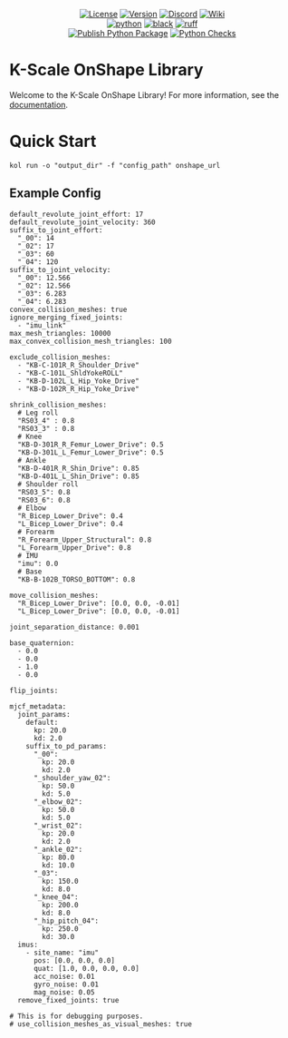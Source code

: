 <div align="center">

[![License](https://img.shields.io/badge/license-MIT-green)](https://github.com/kscalelabs/onshape/blob/main/LICENSE)
[![Version](https://img.shields.io/pypi/v/kscale-onshape-library)](https://pypi.org/project/kscale-onshape-library/)
[![Discord](https://img.shields.io/discord/1224056091017478166)](https://discord.gg/k5mSvCkYQh)
[![Wiki](https://img.shields.io/badge/wiki-humanoids-black)](https://humanoids.wiki)
<br />
[![python](https://img.shields.io/badge/-Python_3.11-blue?logo=python&logoColor=white)](https://github.com/pre-commit/pre-commit)
[![black](https://img.shields.io/badge/Code%20Style-Black-black.svg?labelColor=gray)](https://black.readthedocs.io/en/stable/)
[![ruff](https://img.shields.io/badge/Linter-Ruff-red.svg?labelColor=gray)](https://github.com/charliermarsh/ruff)
<br />
[![Publish Python Package](https://github.com/kscalelabs/onshape/actions/workflows/publish.yml/badge.svg)](https://github.com/kscalelabs/onshape/actions/workflows/publish.yml)
[![Python Checks](https://github.com/kscalelabs/onshape/actions/workflows/test.yml/badge.svg)](https://github.com/kscalelabs/onshape/actions/workflows/test.yml)

</div>

# K-Scale OnShape Library

Welcome to the K-Scale OnShape Library! For more information, see the [documentation](https://docs.kscale.dev/utils/onshape).

# Quick Start

```
kol run -o "output_dir" -f "config_path" onshape_url
```

## Example Config
```
default_revolute_joint_effort: 17
default_revolute_joint_velocity: 360
suffix_to_joint_effort:
  "_00": 14
  "_02": 17
  "_03": 60
  "_04": 120
suffix_to_joint_velocity:
  "_00": 12.566
  "_02": 12.566
  "_03": 6.283
  "_04": 6.283
convex_collision_meshes: true
ignore_merging_fixed_joints:
  - "imu_link"
max_mesh_triangles: 10000
max_convex_collision_mesh_triangles: 100

exclude_collision_meshes:
  - "KB-C-101R_R_Shoulder_Drive"
  - "KB-C-101L_ShldYokeROLL"
  - "KB-D-102L_L_Hip_Yoke_Drive"
  - "KB-D-102R_R_Hip_Yoke_Drive"

shrink_collision_meshes:
  # Leg roll
  "RS03_4" : 0.8
  "RS03_3" : 0.8
  # Knee
  "KB-D-301R_R_Femur_Lower_Drive": 0.5
  "KB-D-301L_L_Femur_Lower_Drive": 0.5
  # Ankle
  "KB-D-401R_R_Shin_Drive": 0.85
  "KB-D-401L_L_Shin_Drive": 0.85
  # Shoulder roll
  "RS03_5": 0.8
  "RS03_6": 0.8
  # Elbow
  "R_Bicep_Lower_Drive": 0.4
  "L_Bicep_Lower_Drive": 0.4
  # Forearm
  "R_Forearm_Upper_Structural": 0.8
  "L_Forearm_Upper_Drive": 0.8
  # IMU
  "imu": 0.0
  # Base
  "KB-B-102B_TORSO_BOTTOM": 0.8

move_collision_meshes:
  "R_Bicep_Lower_Drive": [0.0, 0.0, -0.01]
  "L_Bicep_Lower_Drive": [0.0, 0.0, -0.01]

joint_separation_distance: 0.001

base_quaternion:
  - 0.0
  - 0.0
  - 1.0
  - 0.0

flip_joints:

mjcf_metadata:
  joint_params:
    default:
      kp: 20.0
      kd: 2.0
    suffix_to_pd_params:
      "_00":
        kp: 20.0
        kd: 2.0
      "_shoulder_yaw_02":
        kp: 50.0
        kd: 5.0
      "_elbow_02":
        kp: 50.0
        kd: 5.0
      "_wrist_02":
        kp: 20.0
        kd: 2.0
      "_ankle_02":
        kp: 80.0
        kd: 10.0
      "_03":
        kp: 150.0
        kd: 8.0
      "_knee_04":
        kp: 200.0
        kd: 8.0
      "_hip_pitch_04":
        kp: 250.0
        kd: 30.0
  imus:
    - site_name: "imu"
      pos: [0.0, 0.0, 0.0]
      quat: [1.0, 0.0, 0.0, 0.0]
      acc_noise: 0.01
      gyro_noise: 0.01
      mag_noise: 0.05
  remove_fixed_joints: true

# This is for debugging purposes.
# use_collision_meshes_as_visual_meshes: true
```
